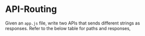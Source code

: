 # API-Routing
Given an `app.js` file, write two APIs that sends different strings as responses.  Refer to the below table for paths and responses,
